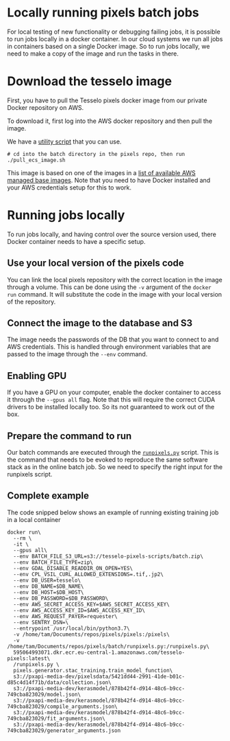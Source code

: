 ﻿# Locally running pixels batch jobs
For local testing of new functionality or debugging failing jobs, it is possible to run jobs locally in a docker container.
In our cloud systems we run all jobs in containers based on a single Docker image. So to run jobs locally,
we need to make a copy of the image and run the tasks in there.

# Download the tesselo image
First, you have to pull the Tesselo pixels docker image from our private Docker repository on AWS.

To download it, first log into the AWS docker repository and then pull the image.

We have a [utility script](https://github.com/tesselo/pixels/blob/main/pixels/batch/pull_ecs_image.sh) that you can use.

```
# cd into the batch directory in the pixels repo, then run
./pull_ecs_image.sh
```

This image is based on one of the images in a [list of available AWS managed base images](https://github.com/aws/deep-learning-containers/blob/master/available_images.md).
Note that you need to have Docker installed and your AWS credentials setup for this to work.

# Running jobs locally
To run jobs locally, and having control over the source version used, there Docker container
needs to have a specific setup.

## Use your local version of the pixels code
You can link the local pixels repository with the correct location in the image through a volume.
This can be done using the `-v` argument of the `docker run` command. It will substitute the code
in the image with your local version of the repository.

## Connect the image to the database and S3
The image needs the passwords of the DB that you want to connect to and AWS credentials. This
is handled through environment variables that are passed to the image through the `--env` command.

## Enabling GPU
If you have a GPU on your computer, enable the docker container to access it through the `--gpus all` flag.
Note that this will require the correct CUDA drivers to be installed locally too. So its not guaranteed to
work out of the box.

## Prepare the command to run
Our batch commands are executed through the [`runpixels.py`](https://github.com/tesselo/pixels/blob/main/pixels/batch/runpixels.py) script.
This is the command that needs to be evoked to reproduce the same software stack as in the online batch job. 
So we need to specify the right input for the runpixels script.

## Complete example
The code snipped below shows an example of running existing training job in a local container

```
docker run\
  --rm \
  -it \
  --gpus all\
  --env BATCH_FILE_S3_URL=s3://tesselo-pixels-scripts/batch.zip\
  --env BATCH_FILE_TYPE=zip\
  --env GDAL_DISABLE_READDIR_ON_OPEN=YES\
  --env CPL_VSIL_CURL_ALLOWED_EXTENSIONS=.tif,.jp2\
  --env DB_USER=tesselo\
  --env DB_NAME=$DB_NAME\
  --env DB_HOST=$DB_HOST\
  --env DB_PASSWORD=$DB_PASSWORD\
  --env AWS_SECRET_ACCESS_KEY=$AWS_SECRET_ACCESS_KEY\
  --env AWS_ACCESS_KEY_ID=$AWS_ACCESS_KEY_ID\
  --env AWS_REQUEST_PAYER=requester\
  --env SENTRY_DSN=\
  --entrypoint /usr/local/bin/python3.7\
  -v /home/tam/Documents/repos/pixels/pixels:/pixels\
  -v /home/tam/Documents/repos/pixels/batch/runpixels.py:/runpixels.py\
  595064993071.dkr.ecr.eu-central-1.amazonaws.com/tesselo-pixels:latest\
  /runpixels.py \
  pixels.generator.stac_training.train_model_function\
  s3://pxapi-media-dev/pixelsdata/5421dd44-2991-41de-b01c-d85c4d14f71b/data/collection.json\
  s3://pxapi-media-dev/kerasmodel/878b42f4-d914-48c6-b9cc-749cba823029/model.json\
  s3://pxapi-media-dev/kerasmodel/878b42f4-d914-48c6-b9cc-749cba823029/compile_arguments.json\
  s3://pxapi-media-dev/kerasmodel/878b42f4-d914-48c6-b9cc-749cba823029/fit_arguments.json\
  s3://pxapi-media-dev/kerasmodel/878b42f4-d914-48c6-b9cc-749cba823029/generator_arguments.json

```
